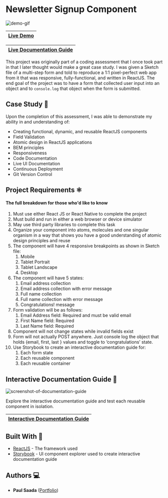 # Newsletter Signup Component

![demo-gif](https://user-images.githubusercontent.com/26423160/69489089-7661b780-0e41-11ea-9df9-3504f5d124ac.gif)

| [Live Demo](https://nifty-jang-8d4b7c.netlify.com/) |
|---|

| [Live Documentation Guide](https://jovial-shockley-68dfcb.netlify.com) |
|---|

This project was originally part of a coding assessment that I once took part in that I later thought would make a great case study. I was given a Sketch file of a multi-step form and told to reproduce a 1:1 pixel-perfect web app from it that was responsive, fully-functional, and written in ReactJS. The end goal of the project was to have a form that collected user input into an object and to `console.log` that object when the form is submitted.

## Case Study  🔎

Upon the completion of this assessment, I was able to demonstrate my ability in and understanding of:
* Creating functional, dynamic, and reusable ReactJS components
* Field Validation
* Atomic design in ReactJS applications
* BEM principles
* Responsiveness
* Code Documentation
* Live UI Documentation
* Continuous Deployment
* Git Version Control

## Project Requirements  ⚛️
#### The full breakdown for those who'd like to know

1. Must use either React JS or React Native to complete the project 
2. Must build and run in either a web browser or device simulator 
3. May use third party libraries to complete this task 
4. Organize your component into atoms, molecules and one singular organism in a way that shows you have a good understanding of atomic design principles and reuse
5. The component will have 4 responsive breakpoints as shown in Sketch file:
	1. Mobile 
	2. Tablet Portrait 
	3. Tablet Landscape
	4. Desktop
6. The component will have 5 states: 
	1. Email address collection 
	2. Email address collection with error message 
	3. Full name collection 
	4. Full name collection with error message
	5. Congratulations! message
7. Form validation will be as follows: 
	1. Email Address field: Required and must be valid email
	2. First Name field: Required 
	3. Last Name field: Required 
8. Component will not change states while invalid fields exist 
9. Form will not actually POST anywhere. Just console log the object that holds {email, first, last } values and toggle to ‘congratulations’ state.
10. Use Storybook to create an interactive documentation guide for:
	1. Each form state
	2. Each reusable component
	3. Each reusable container

## Interactive Documentation Guide  📙

![screenshot-of-documentation-guide](https://user-images.githubusercontent.com/26423160/69489388-7e235b00-0e45-11ea-9dab-86c9bf0b6641.png)

Explore the interactive documentation guide and test each reusable component in isolation.

| [Interactive Documentation Guide](https://jovial-shockley-68dfcb.netlify.com) |
|---|

## Built With 🔨

* [ReactJS](https://reactjs.org/) - The framework used
* [Storybook](https://storybook.js.org/) - UI component explorer used to create interactive documentation guide


## Authors  💻

* **Paul Saada** ([Portfolio](https://paulsaada.com))
